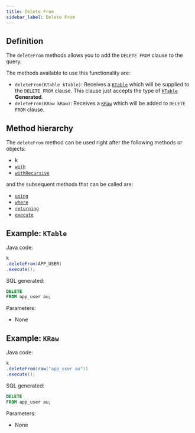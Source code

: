 ```yaml
---
title: Delete From
sidebar_label: Delete From
---
```


## Definition

The `deleteFrom` methods allows you to add the `DELETE FROM` clause to the query.

The methods available to use this functionality are:

- `deleteFrom(KTable kTable)`: Receives a [`KTable`](/docs/misc/ktable) which will be supplied to the `DELETE FROM` clause. This clause just accepts the type of [`KTable`](/docs/misc/ktable) __Generated__.
- `deleteFrom(KRaw kRaw)`: Receives a [`KRaw`](/docs/misc/select-list-values#7-kraw) which will be added to `DELETE FROM` clause.

## Method hierarchy

The `deleteFrom` method can be used right after the following methods or objects:

- k
- [`with`](/docs/delete-statement/with)
- [`withRecursive`](/docs/delete-statement/with)

and the subsequent methods that can be called are:

- [`using`](/docs/delete-statement/using/)
- [`where`](/docs/delete-statement/where/)
- [`returning`](/docs/delete-statement/returning)
- [`execute`](/docs/select-statement/select/)

## Example: `KTable`

Java code:

```java
k
.deleteFrom(APP_USER)
.execute();
```

SQL generated:

```sql
DELETE
FROM app_user au;
```

Parameters:

- None

## Example: `KRaw`

Java code:

```java
k
.deleteFrom(raw("app_user au"))
.execute();
```

SQL generated:

```sql
DELETE
FROM app_user au;
```

Parameters:

- None